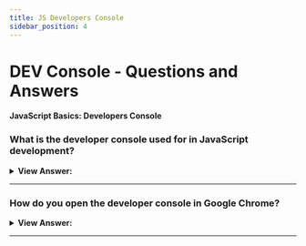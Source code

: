 ```yaml
---
title: JS Developers Console
sidebar_position: 4
---
```


# DEV Console - Questions and Answers

**JavaScript Basics: Developers Console**

<head>
  <title>Developers Console - Frontend Interview Questions & Answers</title>
  <meta charSet="utf-8" />
</head>

### What is the developer console used for in JavaScript development?

<details>
  <summary><strong>View Answer:</strong></summary>
  <div>
  <div><strong>Interview Response:</strong> It allows us to run, debug, inspect, analyze, and manipulate JavaScript in the browser.</div><br />
  <div><strong>Technical Response:</strong> The developer console is like a shell interface, along with tools to inspect the DOM, debug, and analyze network activity. The console can be used to log information as part of the JavaScript development process, as well as allow you to interact with a web page by invoking JavaScript expressions within the page’s context. The Console provides you with the ability to write, manage, and monitor JavaScript on-demand.
  </div><br />
  <div><strong>Additional Information:</strong> Developer tools allow us to see errors, run commands, examine variables, and much more.
  </div>
  </div>
</details>

---

### How do you open the developer console in Google Chrome?

<details>
  <summary><strong>View Answer:</strong></summary>
  <div>
  <div><strong>Interview Response:</strong> We can open the dev console using the f12 or Cmd+Opt+J for Mac users.</div><br />
  <div><strong>Technical Response:</strong> Press F12 or, if you are on Mac, then Cmd+Opt+J. You can also right-click inside the browser window and click inspect. The browser window will open chrome developer tools and then you should click on the console tab.
  </div><br />
  <div><strong>Additional Information:</strong> Most browser developer tools can be open using F12 on Windows, but Chrome for Mac needs Cmd+Opt+J, Safari: Cmd+Opt+C (need to enable first).
  </div>
  </div>
</details>

---
